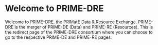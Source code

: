 # Welcome to PRIME-DRE

Welcome to PRIME-DRE, the PRIMatE Data & Resource Exchange. PRIME-DRE is the merger of PRIME-DE (Data) and PRIME-RE (Resources). This is the redirect page of the PRIME-DRE consortium where you can choose to go to the respective PRIME-DE and PRIME-RE pages.
